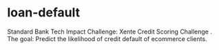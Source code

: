 # loan-default
Standard Bank Tech Impact Challenge: Xente Credit Scoring Challenge .  The goal: Predict the likelihood of credit default of ecommerce clients.

